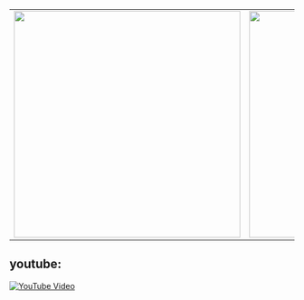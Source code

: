 <table>
  <tr>
    <td><img src="https://github.com/user-attachments/assets/d6f00a95-5378-4754-9725-51a44b49c516" width="400" /></td>
    <td><img src="https://github.com/user-attachments/assets/22806749-7abc-4fa2-96ad-e53fb71c9032" width="400" /></td>
  </tr>
</table>
<h2>youtube:</h2>


[![YouTube Video](https://img.youtube.com/vi/EzLEdOezbjk/0.jpg)](https://youtu.be/EzLEdOezbjk)
